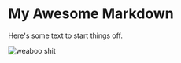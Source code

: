 # My Awesome Markdown

Here's some text to start things off.

![weaboo shit](https://i.imgur.com/tWYDQP7m.jpeg)